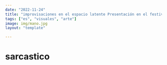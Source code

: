 ```yaml
---
date: "2022-11-24"
title: "improvisaciones en el espacio latente Presentación en el festival lupear"
tags: ["es", "visuales", "arte"]
image: img/mano.jpg
layout: "template"

---
```


# sarcastico
